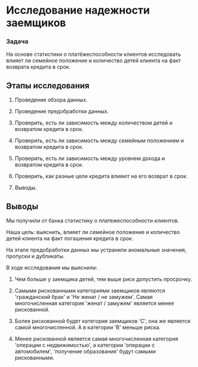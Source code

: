 # Исследование надежности заемщиков

### Задача
На основе статистики о платёжеспособности клиентов исследовать влияет ли семейное положение и количество детей клиента на факт возврата кредита в срок.
   
## Этапы исследования
1. Проведение обзора данных.

2. Проведение предобработки данных.

3. Проверить, есть ли зависимость между количеством детей и возвратом кредита в срок.

4. Проверить, есть ли зависимость между семейным положением и возвратом кредита в срок.

5. Проверить, есть ли зависимость между уровнем дохода и возвратом кредита в срок.

6. Проверить, как разные цели кредита влияют на его возврат в срок.

7. Выводы.

## Выводы
Мы получили от банка статистику о платежеспособности клиентов.

Наша цель: выяснить, влияет ли семейное положение и количество детей клиента на факт погашения кредита в срок.

На этапе предобработки данных мы устранили аномальные значения, пропуски и дубликаты.

В ходе исследования мы выяснили:

1) Чем больше у заемщика детей, тем выше риск допустить просрочку.

2) Самыми рискованными категориями заемщиков являются 'гражданский брак' и 'Не женат / не замужем'. Самая многочисленная категория 'женат / замужем' является менее рискованной.

3) Более рискованной будет категория заемщиков 'С', она же является самой многочисленной. А в категории 'B' меньше риска.

4) Менее рискованной является самая многочисленная категория 'операции с недвижимостью', а категории 'операции с автомобилем', 'получение образования' будут самыми рискованными.

